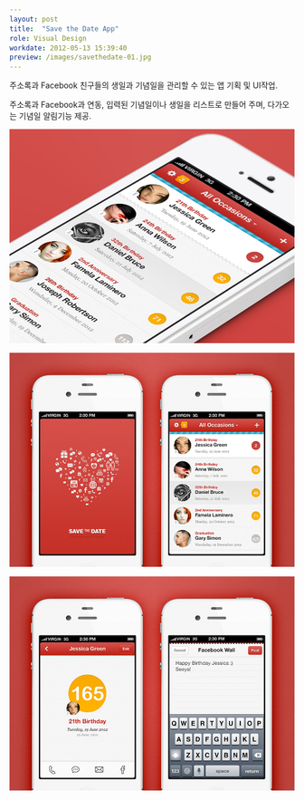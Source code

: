 ```yaml
---
layout: post
title:  "Save the Date App"
role: Visual Design
workdate: 2012-05-13 15:39:40
preview: /images/savethedate-01.jpg
---
```


주소록과 Facebook 친구들의 생일과 기념일을 관리할 수 있는 앱 기획 및 UI작업.

주소록과 Facebook과 연동, 입력된 기념일이나 생일을 리스트로 만들어 주며, 다가오는 기념일 알림기능 제공.

![Picture 1](/images/savethedate-01.jpg)

![Picture 2](/images/savethedate-02.jpg)

![Picture 3](/images/savethedate-03.jpg)